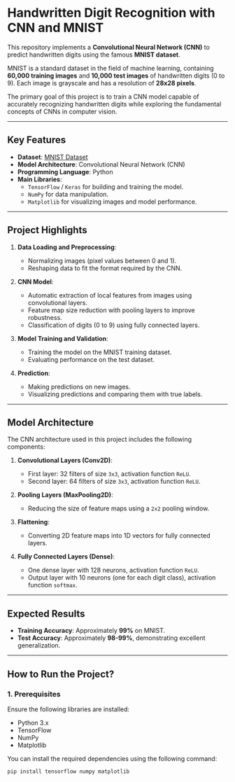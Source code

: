 # **Handwritten Digit Recognition with CNN and MNIST**

This repository implements a **Convolutional Neural Network (CNN)** to predict handwritten digits using the famous **MNIST dataset**. 

MNIST is a standard dataset in the field of machine learning, containing **60,000 training images** and **10,000 test images** of handwritten digits (0 to 9). Each image is grayscale and has a resolution of **28x28 pixels**.

The primary goal of this project is to train a CNN model capable of accurately recognizing handwritten digits while exploring the fundamental concepts of CNNs in computer vision.

---

## **Key Features**

- **Dataset**: [MNIST Dataset](http://yann.lecun.com/exdb/mnist/)
- **Model Architecture**: Convolutional Neural Network (CNN)
- **Programming Language**: Python
- **Main Libraries**:
  - `TensorFlow` / `Keras` for building and training the model.
  - `NumPy` for data manipulation.
  - `Matplotlib` for visualizing images and model performance.

---

## **Project Highlights**

1. **Data Loading and Preprocessing**:
   - Normalizing images (pixel values between 0 and 1).
   - Reshaping data to fit the format required by the CNN.

2. **CNN Model**:
   - Automatic extraction of local features from images using convolutional layers.
   - Feature map size reduction with pooling layers to improve robustness.
   - Classification of digits (0 to 9) using fully connected layers.

3. **Model Training and Validation**:
   - Training the model on the MNIST training dataset.
   - Evaluating performance on the test dataset.

4. **Prediction**:
   - Making predictions on new images.
   - Visualizing predictions and comparing them with true labels.

---

## **Model Architecture**

The CNN architecture used in this project includes the following components:

1. **Convolutional Layers (Conv2D)**:
   - First layer: 32 filters of size `3x3`, activation function `ReLU`.
   - Second layer: 64 filters of size `3x3`, activation function `ReLU`.

2. **Pooling Layers (MaxPooling2D)**:
   - Reducing the size of feature maps using a `2x2` pooling window.

3. **Flattening**:
   - Converting 2D feature maps into 1D vectors for fully connected layers.

4. **Fully Connected Layers (Dense)**:
   - One dense layer with 128 neurons, activation function `ReLU`.
   - Output layer with 10 neurons (one for each digit class), activation function `softmax`.

---

## **Expected Results**

- **Training Accuracy**: Approximately **99%** on MNIST.
- **Test Accuracy**: Approximately **98-99%**, demonstrating excellent generalization.

---

## **How to Run the Project?**

### **1. Prerequisites**
Ensure the following libraries are installed:
- Python 3.x
- TensorFlow
- NumPy
- Matplotlib

You can install the required dependencies using the following command:

```bash
pip install tensorflow numpy matplotlib
